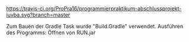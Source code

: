 https://travis-ci.org/ProPra16/programmierpraktikum-abschlussprojekt-iuvba.svg?branch=master


Zum Bauen der Gradle Task wurde "Build.Gradle" verwendet.
Ausführen des Programms:
Öffnen von RUN.jar

